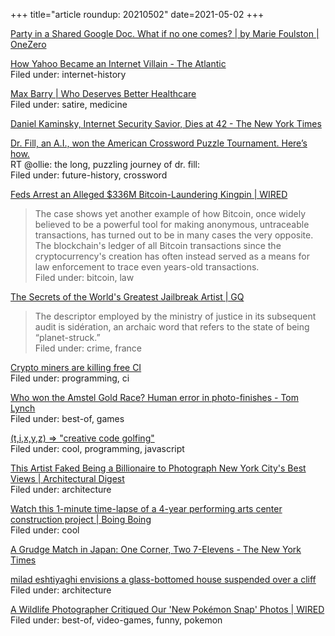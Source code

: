 +++
title="article roundup: 20210502"
date=2021-05-02
+++

[Party in a Shared Google Doc. What if no one comes? | by Marie Foulston | OneZero](https://onezero.medium.com/party-in-a-shared-google-doc-d576c565706e)  

[How Yahoo Became an Internet Villain - The Atlantic](https://www.theatlantic.com/technology/archive/2021/04/how-yahoo-became-internet-villain/618681/)  
Filed under: internet-history

[Max Barry | Who Deserves Better Healthcare](https://maxbarry.com/2021/04/22/news.html)  
Filed under: satire, medicine

[Daniel Kaminsky, Internet Security Savior, Dies at 42 - The New York Times](https://www.nytimes.com/2021/04/27/technology/daniel-kaminsky-dead.html)  

[Dr. Fill, an A.I., won the American Crossword Puzzle Tournament. Here’s how.](https://slate.com/technology/2021/04/american-crossword-puzzle-tournament-dr-fill-artificial-intelligence.html)  
RT @ollie: the long, puzzling journey of dr. fill:   
Filed under: future-history, crossword

[Feds Arrest an Alleged $336M Bitcoin-Laundering Kingpin | WIRED](https://www.wired.com/story/bitcoin-fog-dark-web-cryptocurrency-arrest/)  
> The case shows yet another example of how Bitcoin, once widely believed to be a powerful tool for making anonymous, untraceable transactions, has turned out to be in many cases the very opposite. The blockchain's ledger of all Bitcoin transactions since the cryptocurrency's creation has often instead served as a means for law enforcement to trace even years-old transactions.  
Filed under: bitcoin, law

[The Secrets of the World's Greatest Jailbreak Artist | GQ](https://www.gq.com/story/worlds-greatest-jailbreak-artist-redoine-faid)  
> The descriptor employed by the ministry of justice in its subsequent audit is sidération, an archaic word that refers to the state of being “planet-struck.”  
Filed under: crime, france

[Crypto miners are killing free CI](https://layerci.com/blog/crypto-miners-are-killing-free-ci/)  
Filed under: programming, ci

[Who won the Amstel Gold Race? Human error in photo-finishes - Tom Lynch](https://www.tglyn.ch/blog/amstel_gold/)  
Filed under: best-of, games

[(t,i,x,y,z) => "creative code golfing"](https://doersino.github.io/tixyz/)  
Filed under: cool, programming, javascript

[This Artist Faked Being a Billionaire to Photograph New York City's Best Views | Architectural Digest](https://www.architecturaldigest.com/story/artist-faked-billionaire-photograph-new-york-citys-best-views)  
Filed under: architecture

[Watch this 1-minute time-lapse of a 4-year performing arts center construction project | Boing Boing](https://boingboing.net/2021/04/29/watch-this-1-minute-time-lapse-of-a-4-year-performing-arts-center-construction-project.html)  
Filed under: cool

[A Grudge Match in Japan: One Corner, Two 7-Elevens - The New York Times](https://www.nytimes.com/2021/04/30/business/japan-7-eleven.html)  

[milad eshtiyaghi envisions a glass-bottomed house suspended over a cliff](https://www.designboom.com/architecture/suspended-house-milad-eshtiyaghi-mendocino-california-04-29-2021/)  
Filed under: architecture

[A Wildlife Photographer Critiqued Our 'New Pokémon Snap' Photos | WIRED](https://www.wired.com/story/wildlife-photographer-review-new-pokemon-snap-photos/)  
Filed under: best-of, video-games, funny, pokemon

